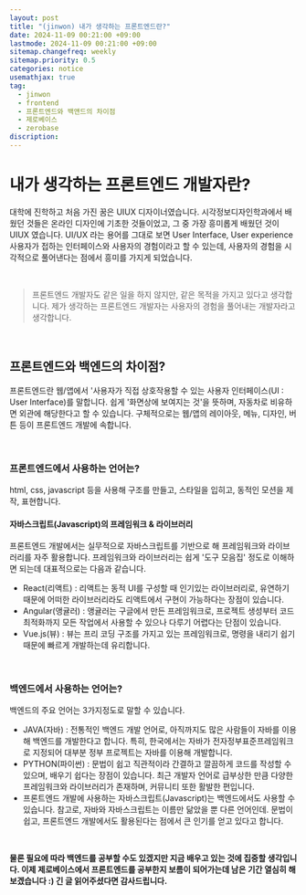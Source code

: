 ```yaml
---
layout: post
title: "(jinwon) 내가 생각하는 프론트엔드란?"
date: 2024-11-09 00:21:00 +09:00
lastmode: 2024-11-09 00:21:00 +09:00
sitemap.changefreq: weekly
sitemap.priority: 0.5
categories: notice
usemathjax: true
tag:
  - jinwon
  - frontend
  - 프론트엔드와 백앤드의 차이점
  - 제로베이스
  - zerobase
discription:
---
```


# 내가 생각하는 프론트엔드 개발자란?

대학에 진학하고 처음 가진 꿈은 UIUX 디자이너였습니다. 시각정보디자인학과에서 배웠던 것들은 온라인 디자인에 기초한 것들이었고, 그 중 가장 흥미롭게 배웠던 것이 UIUX 였습니다. UI/UX 라는 용어를 그대로 보면 User Interface, User experience 사용자가 접하는 인터페이스와 사용자의 경험이라고 할 수 있는데, 사용자의 경험을 시각적으로 풀어낸다는 점에서 흥미를 가지게 되었습니다.

<br>

> 프론트엔드 개발자도 같은 일을 하지 않지만, 같은 목적을 가지고 있다고 생각합니다. 제가 생각하는 프론트엔드 개발자는 사용자의 경험을 풀어내는 개발자라고 생각합니다.

<br>

## 프론트엔드와 백엔드의 차이점?

프론트엔드란 웹/앱에서 '사용자가 직접 상호작용할 수 있는 사용자 인터페이스(UI : User Interface)를 말합니다. 쉽게 '화면상에 보여지는 것'을 뜻하며, 자동차로 비유하면 외관에 해당한다고 할 수 있습니다. 구체적으로는 웹/앱의 레이아웃, 메뉴, 디자인, 버튼 등이 프론트엔드 개발에 속합니다.

<br>

### 프론트엔드에서 사용하는 언어는?

html, css, javascript 등을 사용해 구조를 만들고, 스타일을 입히고, 동적인 모션을 제작, 표현합니다.

#### 자바스크립트(Javascript)의 프레임워크 & 라이브러리

프론트엔드 개발에서는 실무적으로 자바스크립트를 기반으로 해 프레임워크와 라이브러리를 자주 활용합니다.
프레임워크와 라이브러리는 쉽게 '도구 모음집' 정도로 이해하면 되는데 대표적으로는 다음과 같습니다.

- React(리액트) : 리액트는 동적 UI를 구성할 때 인기있는 라이브러리로, 유연하기 때문에 어떠한 라이브러리라도 리액트에서 구현이 가능하다는 장점이 있습니다.
- Angular(앵귤러) : 앵귤러는 구글에서 만든 프레임워크로, 프로젝트 생성부터 코드 최적화까지 모든 작업에서 사용할 수 있으나 다루기 어렵다는 단점이 있습니다.
- Vue.js(뷰) : 뷰는 프리 코딩 구조를 가지고 있는 프레임워크로, 명령을 내리기 쉽기 때문에 빠르게 개발하는데 유리합니다.

<br>

### 백엔드에서 사용하는 언어는?

백엔드의 주요 언어는 3가지정도로 말할 수 있습니다.

- JAVA(자바) : 전통적인 백엔드 개발 언어로, 아직까지도 많은 사람들이 자바를 이용해 백엔드를 개발한다고 합니다. 특히, 한국에서는 자바가 전자정부표준프레임워크로 지정되어 대부분 정부 프로젝트는 자바를 이용해 개발합니다.
- PYTHON(파이썬) : 문법이 쉽고 직관적이라 간결하고 깔끔하게 코드를 작성할 수 있으며, 배우기 쉽다는 장점이 있습니다. 최근 개발자 언어로 급부상한 만큼 다양한 프레임워크와 라이브러리가 존재하며, 커뮤니티 또한 활발한 편입니다.
- 프론트엔드 개발에 사용하는 자바스크립트(Javascript)는 백엔드에서도 사용할 수 있습니다. 참고로, 자바와 자바스크립트는 이름만 닮았을 뿐 다른 언어인데. 문법이 쉽고, 프론트엔드 개발에서도 활용된다는 점에서 큰 인기를 얻고 있다고 합니다.

<br>

**물론 필요에 따라 백엔드를 공부할 수도 있겠지만 지금 배우고 있는 것에 집중할 생각입니다. 이제 제로베이스에서 프론트엔드를 공부한지 보름이 되어가는데 남은 기간 열심히 해보겠습니다 :) 긴 글 읽어주셨다면 감사드립니다.**
